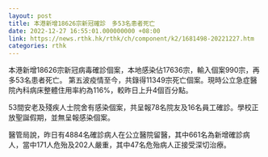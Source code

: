 ```yaml
---
layout: post
title: 本港新增18626宗新冠確診　多53名患者死亡
date: 2022-12-27 16:55:01.000000000 +08:00
link: https://news.rthk.hk/rthk/ch/component/k2/1681498-20221227.htm
categories: rthk
---
```


本港新增18626宗新冠病毒確診個案，本地感染佔17636宗，輸入個案990宗，再多53名患者死亡。 第五波疫情至今，共錄得11349宗死亡個案。現時公立急症醫院內科病床整體住用率約為116%，較昨日上升4個百分點。

53間安老及殘疾人士院舍有感染個案，共呈報78名院友及16名員工確診。學校正放聖誕假期，並無呈報感染個案。

醫管局說，昨日有4884名確診病人在公立醫院留醫，其中661名為新增確診病人，當中171人危殆及202人嚴重，其中47名危殆病人正接受深切治療。
